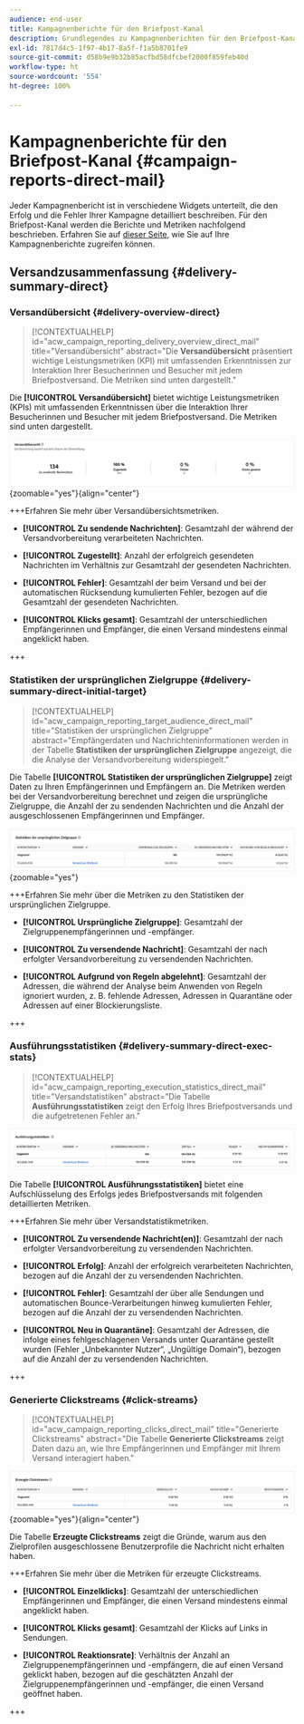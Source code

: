```yaml
---
audience: end-user
title: Kampagnenberichte für den Briefpost-Kanal
description: Grundlegendes zu Kampagnenberichten für den Briefpost-Kanal
exl-id: 7817d4c5-1f97-4b17-8a5f-f1a5b8701fe9
source-git-commit: d58b9e9b32b85acfbd58dfcbef2000f859feb40d
workflow-type: ht
source-wordcount: '554'
ht-degree: 100%

---
```


# Kampagnenberichte für den Briefpost-Kanal {#campaign-reports-direct-mail}

Jeder Kampagnenbericht ist in verschiedene Widgets unterteilt, die den Erfolg und die Fehler Ihrer Kampagne detailliert beschreiben. Für den Briefpost-Kanal werden die Berichte und Metriken nachfolgend beschrieben. Erfahren Sie auf [dieser Seite](campaign-reports.md), wie Sie auf Ihre Kampagnenberichte zugreifen können.

## Versandzusammenfassung {#delivery-summary-direct}

### Versandübersicht {#delivery-overview-direct}

>[!CONTEXTUALHELP]
>id="acw_campaign_reporting_delivery_overview_direct_mail"
>title="Versandübersicht"
>abstract="Die **Versandübersicht** präsentiert wichtige Leistungsmetriken (KPI) mit umfassenden Erkenntnissen zur Interaktion Ihrer Besucherinnen und Besucher mit jedem Briefpostversand. Die Metriken sind unten dargestellt."

Die **[!UICONTROL Versandübersicht]** bietet wichtige Leistungsmetriken (KPIs) mit umfassenden Erkenntnissen über die Interaktion Ihrer Besucherinnen und Besucher mit jedem Briefpostversand. Die Metriken sind unten dargestellt.

![Überblick über die Versandmetriken von Briefpostkampagnen](assets/direct-mail-campaign-overview.png){zoomable="yes"}{align="center"}

+++Erfahren Sie mehr über Versandübersichtsmetriken.

* **[!UICONTROL Zu sendende Nachrichten]**: Gesamtzahl der während der Versandvorbereitung verarbeiteten Nachrichten.

* **[!UICONTROL Zugestellt]**: Anzahl der erfolgreich gesendeten Nachrichten im Verhältnis zur Gesamtzahl der gesendeten Nachrichten.

* **[!UICONTROL Fehler]**: Gesamtzahl der beim Versand und bei der automatischen Rücksendung kumulierten Fehler, bezogen auf die Gesamtzahl der gesendeten Nachrichten.

* **[!UICONTROL Klicks gesamt]**: Gesamtzahl der unterschiedlichen Empfängerinnen und Empfänger, die einen Versand mindestens einmal angeklickt haben.

+++

### Statistiken der ursprünglichen Zielgruppe {#delivery-summary-direct-initial-target}

>[!CONTEXTUALHELP]
>id="acw_campaign_reporting_target_audience_direct_mail"
>title="Statistiken der ursprünglichen Zielgruppe"
>abstract="Empfängerdaten und Nachrichteninformationen werden in der Tabelle **Statistiken der ursprünglichen Zielgruppe** angezeigt, die die Analyse der Versandvorbereitung widerspiegelt."

Die Tabelle **[!UICONTROL Statistiken der ursprünglichen Zielgruppe]** zeigt Daten zu Ihren Empfängerinnen und Empfängern an. Die Metriken werden bei der Versandvorbereitung berechnet und zeigen die ursprüngliche Zielgruppe, die Anzahl der zu sendenden Nachrichten und die Anzahl der ausgeschlossenen Empfängerinnen und Empfänger.

![Statistiken der ursprünglichen Zielgruppe für Briefpostkampagnen](assets/direct-mail-campaign-target-audience.png){zoomable="yes"}

+++Erfahren Sie mehr über die Metriken zu den Statistiken der ursprünglichen Zielgruppe.

* **[!UICONTROL Ursprüngliche Zielgruppe]**: Gesamtzahl der Zielgruppenempfängerinnen und -empfänger.

* **[!UICONTROL Zu versendende Nachricht]**: Gesamtzahl der nach erfolgter Versandvorbereitung zu versendenden Nachrichten.

* **[!UICONTROL Aufgrund von Regeln abgelehnt]**: Gesamtzahl der Adressen, die während der Analyse beim Anwenden von Regeln ignoriert wurden, z. B. fehlende Adressen, Adressen in Quarantäne oder Adressen auf einer Blockierungsliste.

+++

### Ausführungsstatistiken {#delivery-summary-direct-exec-stats}

>[!CONTEXTUALHELP]
>id="acw_campaign_reporting_execution_statistics_direct_mail"
>title="Versandstatistiken"
>abstract="Die Tabelle **Ausführungsstatistiken** zeigt den Erfolg Ihres Briefpostversands und die aufgetretenen Fehler an."

![Ausführungsstatistiken für Briefpostkampagnen](assets/direct-mail-campaign-exec.png)

Die Tabelle **[!UICONTROL Ausführungsstatistiken]** bietet eine Aufschlüsselung des Erfolgs jedes Briefpostversands mit folgenden detaillierten Metriken.

+++Erfahren Sie mehr über Versandstatistikmetriken.

* **[!UICONTROL Zu versendende Nachricht(en)]**: Gesamtzahl der nach erfolgter Versandvorbereitung zu versendenden Nachrichten.

* **[!UICONTROL Erfolg]**: Anzahl der erfolgreich verarbeiteten Nachrichten, bezogen auf die Anzahl der zu versendenden Nachrichten.

* **[!UICONTROL Fehler]**: Gesamtzahl der über alle Sendungen und automatischen Bounce-Verarbeitungen hinweg kumulierten Fehler, bezogen auf die Anzahl der zu versendenden Nachrichten.

* **[!UICONTROL Neu in Quarantäne]**: Gesamtzahl der Adressen, die infolge eines fehlgeschlagenen Versands unter Quarantäne gestellt wurden (Fehler „Unbekannter Nutzer“, „Ungültige Domain“), bezogen auf die Anzahl der zu versendenden Nachrichten.

+++

### Generierte Clickstreams {#click-streams}

>[!CONTEXTUALHELP]
>id="acw_campaign_reporting_clicks_direct_mail"
>title="Generierte Clickstreams"
>abstract="Die Tabelle **Generierte Clickstreams** zeigt Daten dazu an, wie Ihre Empfängerinnen und Empfänger mit Ihrem Versand interagiert haben."

![Clickstream-Daten für Briefpostkampagnen](assets/direct-mail-campaign-clicks.png){zoomable="yes"}{align="center"}

Die Tabelle **Erzeugte Clickstreams** zeigt die Gründe, warum aus den Zielprofilen ausgeschlossene Benutzerprofile die Nachricht nicht erhalten haben.

+++Erfahren Sie mehr über die Metriken für erzeugte Clickstreams.

* **[!UICONTROL Einzelklicks]**: Gesamtzahl der unterschiedlichen Empfängerinnen und Empfänger, die einen Versand mindestens einmal angeklickt haben.

* **[!UICONTROL Klicks gesamt]**: Gesamtzahl der Klicks auf Links in Sendungen.

* **[!UICONTROL Reaktionsrate]**: Verhältnis der Anzahl an Zielgruppenempfängerinnen und -empfängern, die auf einen Versand geklickt haben, bezogen auf die geschätzten Anzahl der Zielgruppenempfängerinnen und -empfänger, die einen Versand geöffnet haben.

+++